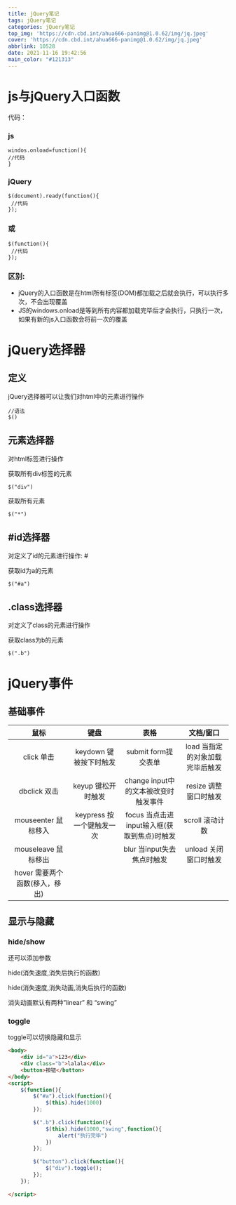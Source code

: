 ```yaml
---
title: jQuery笔记
tags: jQuery笔记
categories: jQuery笔记
top_img: 'https://cdn.cbd.int/ahua666-panimg@1.0.62/img/jq.jpeg'
cover: 'https://cdn.cbd.int/ahua666-panimg@1.0.62/img/jq.jpeg'
abbrlink: 10528
date: 2021-11-16 19:42:56
main_color: "#121313"
---
```

# js与jQuery入口函数
代码：

### js 

 ``` JS
windos.onload=function(){
 //代码
}
```
### jQuery
```JS
$(document).ready(function(){
 //代码
});
```
### 或
``` JS
$(function(){
 //代码
});
```
### 区别:
 * jQuery的入口函数是在html所有标签(DOM)都加载之后就会执行，可以执行多次，不会出现覆盖
 * JS的windows.onload是等到所有内容都加载完毕后才会执行，只执行一次，如果有新的js入口函数会将前一次的覆盖

# jQuery选择器
## 定义
jQuery选择器可以让我们对html中的元素进行操作
```JS
//语法
$()
```
## 元素选择器
对html标签进行操作

获取所有div标签的元素
```JS
$("div")
```
获取所有元素
```JS
$("*")
```
## #id选择器
对定义了id的元素进行操作: #

获取id为a的元素
```JS
$("#a")
```
## .class选择器
对定义了class的元素进行操作

获取class为b的元素
```JS
$(".b")
```
# jQuery事件
## 基础事件
| 鼠标 | 键盘 | 表格 | 文档/窗口 |
| :----:| :----: | :----: | :----: |
| click 单击 |keydown 键被按下时触发| submit form提交表单 |load 当指定的对象加载完毕后触发|
| dbclick 双击 | keyup 键松开时触发 | change input中的文本被改变时触发事件|resize 调整窗口时触发|
|mouseenter 鼠标移入|keypress 按一个键触发一次|focus 当点击进input输入框(获取到焦点)时触发|scroll 滚动计数|
|mouseleave 鼠标移出||blur 当input失去焦点时触发|unload 关闭窗口时触发|
|hover 需要两个函数(移入，移出)||||
## 显示与隐藏
### hide/show
还可以添加参数

hide(消失速度,消失后执行的函数)

hide(消失速度,消失动画,消失后执行的函数)

消失动画默认有两种”linear” 和 “swing”
### toggle
toggle可以切换隐藏和显示
```HTML
<body>
	<div id="a">123</div>
	<div class="b">lalala</div>
	<button>按钮</button>
</body>
<script>
	$(function(){
		$("#a").click(function(){
			$(this).hide(1000)
		});
		
		$(".b").click(function(){
			$(this).hide(1000,"swing",function(){
				alert("执行完毕")
			})
		});
		
		$("button").click(function(){
			$("div").toggle();
		});
	});
	
</script>
```
